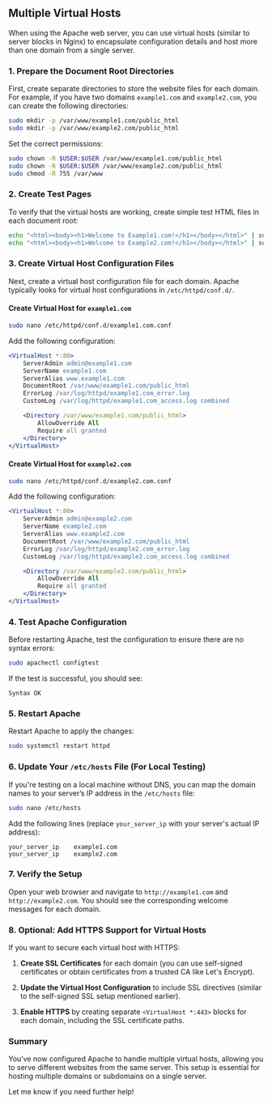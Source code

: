 ## Multiple Virtual Hosts 

When using the Apache web server, you can use virtual hosts (similar to server blocks in Nginx) to encapsulate configuration details and host more than one domain from a single server. 

### **1. Prepare the Document Root Directories**

First, create separate directories to store the website files for each domain. For example, if you have two domains `example1.com` and `example2.com`, you can create the following directories:

```bash
sudo mkdir -p /var/www/example1.com/public_html
sudo mkdir -p /var/www/example2.com/public_html
```

Set the correct permissions:

```bash
sudo chown -R $USER:$USER /var/www/example1.com/public_html
sudo chown -R $USER:$USER /var/www/example2.com/public_html
sudo chmod -R 755 /var/www
```

### **2. Create Test Pages**

To verify that the virtual hosts are working, create simple test HTML files in each document root:

```bash
echo "<html><body><h1>Welcome to Example1.com!</h1></body></html>" | sudo tee /var/www/example1.com/public_html/index.html
echo "<html><body><h1>Welcome to Example2.com!</h1></body></html>" | sudo tee /var/www/example2.com/public_html/index.html
```

### **3. Create Virtual Host Configuration Files**

Next, create a virtual host configuration file for each domain. Apache typically looks for virtual host configurations in `/etc/httpd/conf.d/`.

#### **Create Virtual Host for `example1.com`**

```bash
sudo nano /etc/httpd/conf.d/example1.com.conf
```

Add the following configuration:

```apache
<VirtualHost *:80>
    ServerAdmin admin@example1.com
    ServerName example1.com
    ServerAlias www.example1.com
    DocumentRoot /var/www/example1.com/public_html
    ErrorLog /var/log/httpd/example1.com_error.log
    CustomLog /var/log/httpd/example1.com_access.log combined

    <Directory /var/www/example1.com/public_html>
        AllowOverride All
        Require all granted
    </Directory>
</VirtualHost>
```

#### **Create Virtual Host for `example2.com`**

```bash
sudo nano /etc/httpd/conf.d/example2.com.conf
```

Add the following configuration:

```apache
<VirtualHost *:80>
    ServerAdmin admin@example2.com
    ServerName example2.com
    ServerAlias www.example2.com
    DocumentRoot /var/www/example2.com/public_html
    ErrorLog /var/log/httpd/example2.com_error.log
    CustomLog /var/log/httpd/example2.com_access.log combined

    <Directory /var/www/example2.com/public_html>
        AllowOverride All
        Require all granted
    </Directory>
</VirtualHost>
```

### **4. Test Apache Configuration**

Before restarting Apache, test the configuration to ensure there are no syntax errors:

```bash
sudo apachectl configtest
```

If the test is successful, you should see:

```
Syntax OK
```

### **5. Restart Apache**

Restart Apache to apply the changes:

```bash
sudo systemctl restart httpd
```

### **6. Update Your `/etc/hosts` File (For Local Testing)**

If you're testing on a local machine without DNS, you can map the domain names to your server’s IP address in the `/etc/hosts` file:

```bash
sudo nano /etc/hosts
```

Add the following lines (replace `your_server_ip` with your server's actual IP address):

```plaintext
your_server_ip    example1.com
your_server_ip    example2.com
```

### **7. Verify the Setup**

Open your web browser and navigate to `http://example1.com` and `http://example2.com`. You should see the corresponding welcome messages for each domain.

### **8. Optional: Add HTTPS Support for Virtual Hosts**

If you want to secure each virtual host with HTTPS:

1. **Create SSL Certificates** for each domain (you can use self-signed certificates or obtain certificates from a trusted CA like Let's Encrypt).

2. **Update the Virtual Host Configuration** to include SSL directives (similar to the self-signed SSL setup mentioned earlier).

3. **Enable HTTPS** by creating separate `<VirtualHost *:443>` blocks for each domain, including the SSL certificate paths.

### **Summary**
You’ve now configured Apache to handle multiple virtual hosts, allowing you to serve different websites from the same server. This setup is essential for hosting multiple domains or subdomains on a single server.

Let me know if you need further help!
